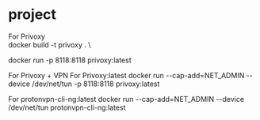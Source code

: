 # project
For Privoxy \
docker build -t privoxy . \

docker run -p 8118:8118 privoxy:latest

For Privoxy + VPN
For Privoxy:latest
docker run --cap-add=NET_ADMIN --device /dev/net/tun -p 8118:8118 privoxy:latest

For protonvpn-cli-ng:latest
docker run --cap-add=NET_ADMIN --device /dev/net/tun protonvpn-cli-ng:latest



